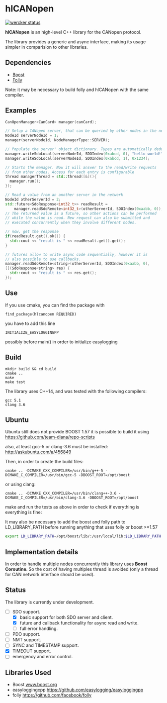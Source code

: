 # hlCANopen

[![wercker status](https://app.wercker.com/status/18a40d6f13270ec27c6ef5b4b3d4c5b8/s "wercker status")](https://app.wercker.com/project/bykey/18a40d6f13270ec27c6ef5b4b3d4c5b8)

**hlCANopen** is an high-level C++ library for the CANopen protocol.

The library provides a generic and async interface, making its usage simpler
in comparision to other libraries.

## Dependencies

- [Boost](www.boost.org)
- [Folly](https://github.com/facebook/folly)

Note: it may be necessary to build folly and hlCANopen with the same compiler.

## Examples

```c++
CanOpenManager<CanCard> manager(canCard);

// Setup a CANopen server, that can be queried by other nodes in the network.
NodeId serverNodeId = 1;
manager(serverNodeId, NodeManagerType::SERVER);

// Populate the server' object dictionary. Types are automatically deduced.
manager.writeSdoLocal(serverNodeId, SDOIndex(0xabcd, 0), "hello world!");
manager.writeSdoLocal(serverNodeId, SDOIndex(0xabcd, 1), 0x1234);

// Starts the manager. Now it will answer to the read/write requests
// from other nodes. Access for each entry is configurable
thread managerThread = std::thread([&](){
  manager.run();
});

// Read a value from an another server in the network
NodeId otherServerId = 2;
std::future<SdoResponse<int32_t>> readResult =
    manager.readSdoRemote<int32_t>(otherServerId, SDOIndex(0xaabb, 0));
// The returned value is a future, so other actions can be performed
// while the value is read. New request can also be submitted and
// executed concurrently when they involve different nodes.

// now, get the response
if(readResult.get().ok()) {
  std::cout << "result is " << readResult.get().get();
}

// futures allow to write async code sequentially, however it is
// also possible to use callbacks.
manager.readSdoRemote<string>(otherServerId, SDOIndex(0xaabb, 0),
[](SdoResponse<string> res) {
  std::cout << "result is " << res.get();
});
```

## Use

If you use cmake, you can find the package with
```
find_package(hlcanopen REQUIRED)
```

you have to add this line

```
INITIALIZE_EASYLOGGINGPP
```

possibly before main() in order to initialize easylogging

## Build
```
mkdir build && cd build
cmake ..
make
make test
```
The library uses C++14, and was tested with the following compilers:

```
gcc 5.1
clang 3.6
```

## Ubuntu
Ubuntu still does not provide BOOST 1.57
it is possible to build it using https://github.com/team-diana/repo-scripts

also, at least gcc-5 or clang-3.6 must be installed:
http://askubuntu.com/a/456849

Then, in order to create the build files:

```
cmake .. -DCMAKE_CXX_COMPILER=/usr/bin/g++-5 -DCMAKE_C_COMPILER=/usr/bin/gcc-5 -DBOOST_ROOT=/opt/boost
```

or using clang:

```
cmake .. -DCMAKE_CXX_COMPILER=/usr/bin/clang++-3.6 -DCMAKE_C_COMPILER=/usr/bin/clang-3.6 -DBOOST_ROOT=/opt/boost
```

make and run the tests as above in order to check if everything is everything is fine:

It may also be necessary to add the boost and folly path to LD_LIBRARY_PATH before running anything that uses folly or boost >=1.57

```bash
export LD_LIBRARY_PATH=/opt/boost/lib/:/usr/local/lib:$LD_LIBRARY_PATH
```

## Implementation details
In order to handle multiple nodes concurrently this library uses **Boost Coroutine**. So the
cost of having multiples thread is avoided (only a thread for CAN network interface should be used).

## Status

The library is currently under development.

- [ ] SDO support.
  - [x] basic support for both SDO server and client.
  - [x] future and callback functionality for async read and write.
  - [ ] full error handling.
- [ ] PDO support.
- [ ] NMT support.
- [ ] SYNC and TIMESTAMP support.
- [x] TIMEOUT support.
- [ ] emergency and error control.

## Libraries Used
- Boost www.boost.org
- easyloggingcpp https://github.com/easylogging/easyloggingpp
- folly https://github.com/facebook/folly
